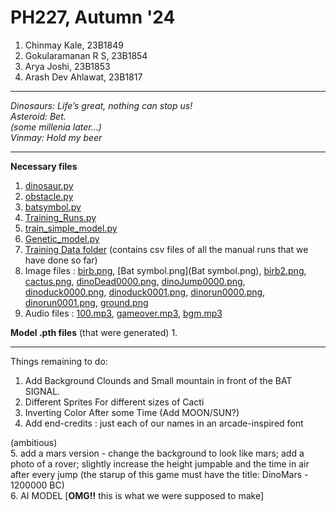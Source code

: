 # PH227, Autumn '24
1. Chinmay Kale, 23B1849
2. Gokularamanan R S, 23B1854
3. Arya Joshi, 23B1853
4. Arash Dev Ahlawat, 23B1817

***

_Dinosaurs: Life’s great, nothing can stop us!_ <br>
_Asteroid: Bet._ <br>
_(some millenia later...)_ <br>
_Vinmay: Hold my beer_

***
**Necessary files**
1. [dinosaur.py](dinosaur.py)
2. [obstacle.py](obstacle.py)
3. [batsymbol.py](batsymbol.py)
4. [Training_Runs.py](Training_Runs.py)
5. [train_simple_model.py](train_simple_model.py)
6. [Genetic_model.py](Genetic_Model.py)
7. [Training Data folder](Train_Data) (contains csv files of all the manual runs that we have done so far)
9. Image files : [birb.png](birb.png), [Bat symbol.png](Bat symbol.png), [birb2.png](birb2.png), [cactus.png](cactus.png), [dinoDead0000.png](dinoDead0000.png), [dinoJump0000.png](dinoJump0000.png), [dinoduck0000.png](dinoduck0000.png), [dinoduck0001.png](dinoduck0001.png), [dinorun0000.png](dinorun0000.png), [dinorun0001.png](dinorun0001.png), [ground.png](ground.png)
10. Audio files : [100.mp3](100.mp3), [gameover.mp3](gameover.mp3), [bgm.mp3](bgm.mp3)

**Model .pth files** (that were generated)
1. 
***
Things remaining to do:
1. Add Background Clounds and Small mountain in front of the BAT SIGNAL.
2. Different Sprites For different sizes of Cacti
3. Inverting Color After some Time (Add MOON/SUN?)
4. Add end-credits : just each of our names in an arcade-inspired font <br>

(ambitious) <br>
5. add a mars version - change the background to look like mars; add a photo of a rover; slightly increase the height jumpable and the time in air after every jump (the starup of this game must have the title: DinoMars - 1200000 BC) <br>
6. AI MODEL [**OMG!!** this is what we were supposed to make] <br> 
